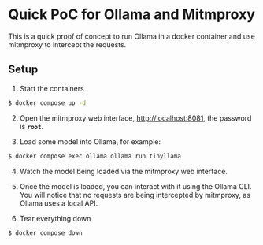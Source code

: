 # Quick PoC for Ollama and Mitmproxy

This is a quick proof of concept to run Ollama in a docker container and use mitmproxy to intercept the requests.

## Setup

1. Start the containers

```bash
$ docker compose up -d
```

2. Open the mitmproxy web interface, <http://localhost:8081>, the password is **`root`**.

3. Load some model into Ollama, for example:

```bash
$ docker compose exec ollama ollama run tinyllama
```

4. Watch the model being loaded via the mitmproxy web interface.

5. Once the model is loaded, you can interact with it using the Ollama CLI. You will notice that no requests are being intercepted by mitmproxy, as Ollama uses a local API.

6. Tear everything down

```bash
$ docker compose down
```

